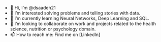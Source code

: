 - 👋 Hi, I’m @dsaadeh21
- 👀 I’m interested solving problems and telling stories with data.
- 🌱 I’m currently learning Neural Networks, Deep Learning and SQL.
- 💞️ I’m looking to collaborate on work and projects related to the health science, nutrition or psychology domain.
- 📫 How to reach me: Find me on [LinkedIn]

<!---
dsaadeh21/dsaadeh21 is a ✨ special ✨ repository because its `README.md` (this file) appears on your GitHub profile.
You can click the Preview link to take a look at your changes.
--->
